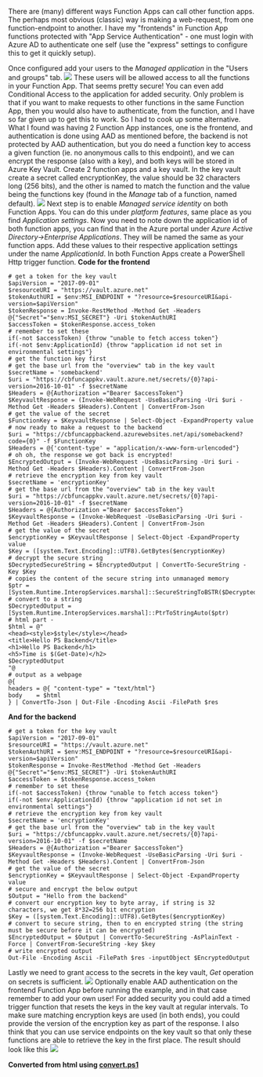 ﻿There are (many) different ways Function Apps can call other function
apps. The perhaps most obvious (classic) way is making a web-request,
from one function-endpoint to another. I have my \"frontends\" in
Function App functions protected with \"App Service Authentication\" -
one must login with Azure AD to authenticate one self (use the
\"express\" settings to configure this to get it quickly setup).

Once configured add your users to the *Managed application* in the
\"Users and groups\" tab.
![](https://3.bp.blogspot.com/-CTvkcwfLKRI/W1tiWwkNkCI/AAAAAAAAlCs/lJ9igVQM7mIqqSCgwM79zhnJdjYH4qtkgCLcBGAs/s640/blog1.PNG)
These users will be allowed access to all the functions in your Function
App. That seems pretty secure! You can even add Conditional Access to
the application for added security.
Only problem is that if you want to make requests to other functions in
the same Function App, then you would also have to authenticate, from
the function, and I have so far given up to get this to work.
So I had to cook up some alternative. What I found was having 2 Function
App instances, one is the frontend, and authentication is done using AAD
as mentioned before, the backend is not protected by AAD authentication,
but you do need a function key to access a given function (ie. no
anonymous calls to this endpoint), and we can encrypt the response (also
with a key), and both keys will be stored in Azure Key Vault.
Create 2 function apps and a key vault. In the key vault create a secret
called encryptionKey, the value should be 32 characters long (256 bits),
and the other is named to match the function and the value being the
functions key (found in the *Manage* tab of a function, named default).
![](https://2.bp.blogspot.com/-CHiA6D538bE/W1t2pU3WfZI/AAAAAAAAlDI/YBBpzuUer_gq5XFdqqpLWGsW-vlWq5-4ACLcBGAs/s640/kv.PNG)
Next step is to enable *Managed service identity* on both Function Apps.
You can do this under *platform features*, same place as you find
*Application settings*. Now you need to note down the application id of
both function apps, you can find that in the Azure portal under *Azure
Active Directory-\>Enterprise Applications*. They will be named the same
as your function apps.
Add these values to their respective application settings under the name
*ApplicationId*.
In both Function Apps create a PowerShell Http trigger function.
**Code for the frontend**
```
# get a token for the key vault
$apiVersion = "2017-09-01"
$resourceURI = "https://vault.azure.net"
$tokenAuthURI = $env:MSI_ENDPOINT + "?resource=$resourceURI&api-version=$apiVersion"
$tokenResponse = Invoke-RestMethod -Method Get -Headers @{"Secret"="$env:MSI_SECRET"} -Uri $tokenAuthURI
$accessToken = $tokenResponse.access_token
# remember to set these
if(-not $accessToken) {throw "unable to fetch access token"}
if(-not $env:ApplicationId) {throw "application id not set in environmental settings"}
# get the function key first
# get the base url from the "overview" tab in the key vault
$secretName = 'somebackend'
$uri = "https://cbfuncappkv.vault.azure.net/secrets/{0}?api-version=2016-10-01" -f $secretName
$Headers = @{Authorization ="Bearer $accessToken"}
$KeyvaultResponse = (Invoke-WebRequest -UseBasicParsing -Uri $uri -Method Get -Headers $Headers).Content | ConvertFrom-Json
# get the value of the secret
$FunctionKey = $KeyvaultResponse | Select-Object -ExpandProperty value
# now ready to make a request to the backend
$uri = "https://cbfuncappbackend.azurewebsites.net/api/somebackend?code={0}" -f $FunctionKey
$Headers = @{'content-type' = "application/x-www-form-urlencoded"}
# oh oh, the response we got back is encrypted!
$EncryptedOutput = (Invoke-WebRequest -UseBasicParsing -Uri $uri -Method Get -Headers $Headers).Content | ConvertFrom-Json
# retrieve the encryption key from key vault
$secretName = 'encryptionKey'
# get the base url from the "overview" tab in the key vault
$uri = "https://cbfuncappkv.vault.azure.net/secrets/{0}?api-version=2016-10-01" -f $secretName
$Headers = @{Authorization ="Bearer $accessToken"}
$KeyvaultResponse = (Invoke-WebRequest -UseBasicParsing -Uri $uri -Method Get -Headers $Headers).Content | ConvertFrom-Json
# get the value of the secret
$encryptionKey = $KeyvaultResponse | Select-Object -ExpandProperty value
$Key = ([system.Text.Encoding]::UTF8).GetBytes($encryptionKey)
# decrypt the secure string
$DecryptedSecureString = $EncryptedOutput | ConvertTo-SecureString -Key $Key
# copies the content of the secure string into unmanaged memory
$ptr = [System.Runtime.InteropServices.marshal]::SecureStringToBSTR($DecryptedSecureString)
# convert to a string
$DecryptedOutput = [System.Runtime.InteropServices.marshal]::PtrToStringAuto($ptr)
# html part -
$html = @"
<head><style>$style</style></head>
<title>Hello PS Backend</title>
<h1>Hello PS Backend</h1>
<h5>Time is $(Get-Date)</h2>
$DecryptedOutput
"@
# output as a webpage
@{
headers = @{ "content-type" = "text/html"}
body    = $html
} | ConvertTo-Json | Out-File -Encoding Ascii -FilePath $res
```
**And for the backend**
```
# get a token for the key vault
$apiVersion = "2017-09-01"
$resourceURI = "https://vault.azure.net"
$tokenAuthURI = $env:MSI_ENDPOINT + "?resource=$resourceURI&api-version=$apiVersion"
$tokenResponse = Invoke-RestMethod -Method Get -Headers @{"Secret"="$env:MSI_SECRET"} -Uri $tokenAuthURI
$accessToken = $tokenResponse.access_token
# remember to set these
if(-not $accessToken) {throw "unable to fetch access token"}
if(-not $env:ApplicationId) {throw "application id not set in environmental settings"}
# retrieve the encryption key from key vault
$secretName = 'encryptionKey'
# get the base url from the "overview" tab in the key vault
$uri = "https://cbfuncappkv.vault.azure.net/secrets/{0}?api-version=2016-10-01" -f $secretName
$Headers = @{Authorization ="Bearer $accessToken"}
$KeyvaultResponse = (Invoke-WebRequest -UseBasicParsing -Uri $uri -Method Get -Headers $Headers).Content | ConvertFrom-Json
# get the value of the secret
$encryptionKey = $KeyvaultResponse | Select-Object -ExpandProperty value
# secure and encrypt the below output
$Output = "Hello from the backend"
# convert our encryption key to byte array, if string is 32 characters, we get 8*32=256 bit encryption
$Key = ([system.Text.Encoding]::UTF8).GetBytes($encryptionKey)
# convert to secure string, then to en encrypted string (the string must be secure before it can be encrypted)
$EncryptedOutput = $Output | ConvertTo-SecureString -AsPlainText -Force | ConvertFrom-SecureString -key $key
# write encrypted output
Out-File -Encoding Ascii -FilePath $res -inputObject $EncryptedOutput
```
Lastly we need to grant access to the secrets in the key vault,
*Get* operation on secrets is sufficient.
![](https://4.bp.blogspot.com/-YWXdVvZQyOA/W1uV3Btp5tI/AAAAAAAAlDU/gWrjrwXEp5MfZ5tMjqSD9-JS45YGQXK5gCLcBGAs/s640/kvaccess.PNG)
Optionally enable AAD authentication on the frontend Function App before
running the example, and in that case remember to add your own user!
For added security you could add a timed trigger function that resets
the keys in the key vault at regular intervals. To make sure matching
encryption keys are used (in both ends), you could provide the version
of the encryption key as part of the response.
I also think that you can use service endpoints on the key vault so that
only these functions are able to retrieve the key in the first place.
The result should look like this
![](https://3.bp.blogspot.com/-2A0dQBIwFig/W1uZeH3lcvI/AAAAAAAAlDg/VnK-LfgXBmgsAgcKCAX-2xDNF5qIqfU6wCLcBGAs/s640/res.PNG)

**Converted from html using [convert.ps1](https://github.com/spaelling/Blog/blob/master/convert.ps1)**

